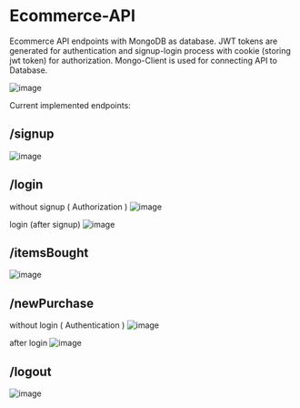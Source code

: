 # Ecommerce-API
Ecommerce API endpoints with MongoDB as database.
JWT tokens are generated for authentication and signup-login process with cookie (storing jwt token) for authorization.
Mongo-Client is used for connecting API to Database.

![image](https://user-images.githubusercontent.com/24872414/88535631-e60af080-d027-11ea-8bf8-86871902f185.png)

Current implemented endpoints:

## /signup

  ![image](https://user-images.githubusercontent.com/24872414/88532632-90801500-d022-11ea-8052-bd9a905f9261.png)

## /login

  without signup ( Authorization )
  ![image](https://user-images.githubusercontent.com/24872414/88532764-ca511b80-d022-11ea-8f28-04a42c6b7ce2.png)

  login (after signup)
  ![image](https://user-images.githubusercontent.com/24872414/88532857-efde2500-d022-11ea-9bfc-d5a09be7543d.png)

## /itemsBought
  ![image](https://user-images.githubusercontent.com/24872414/88534742-59136780-d026-11ea-907d-cf894e3da8a9.png)

## /newPurchase

  without login ( Authentication )
  ![image](https://user-images.githubusercontent.com/24872414/88538313-c4603800-d02c-11ea-8565-0368a1cd1a83.png)

  after login
  ![image](https://user-images.githubusercontent.com/24872414/88533639-3f712080-d024-11ea-92db-06a8d0d73413.png)

## /logout
  ![image](https://user-images.githubusercontent.com/24872414/88533881-9676f580-d024-11ea-927f-a4f3fbbfa0d3.png)

